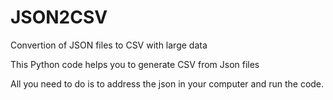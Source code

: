 # JSON2CSV
Convertion of JSON files to CSV with large data


This Python code helps you to generate CSV from Json files

All you need to do is to address the json in your computer and run the code.


